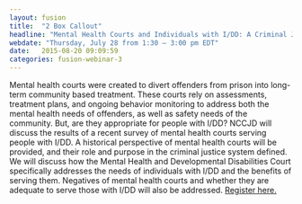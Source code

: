 ```yaml
---
layout: fusion
title:  "2 Box Callout"
headline: "Mental Health Courts and Individuals with I/DD: A Criminal Justice Solution?"
webdate: "Thursday, July 28 from 1:30 – 3:00 pm EDT"
date:   2015-08-20 09:09:59
categories: fusion-webinar-3
---
```

Mental health courts were created to divert offenders from prison into long-term community based treatment. These courts rely on assessments, treatment plans, and ongoing behavior monitoring to address both the mental health needs of offenders, as well as safety needs of the community. But, are they appropriate for people with I/DD? NCCJD will discuss the results of a recent survey of mental health courts serving people with I/DD. A historical perspective of mental health courts will be provided, and their role and purpose in the criminal justice system defined. We will discuss how the Mental Health and Developmental Disabilities Court specifically addresses the needs of individuals with I/DD and the benefits of serving them. Negatives of mental health courts and whether they are adequate to serve those with I/DD will also be addressed. <a href="http://bit.ly/21kWFcs">Register here.</a>
